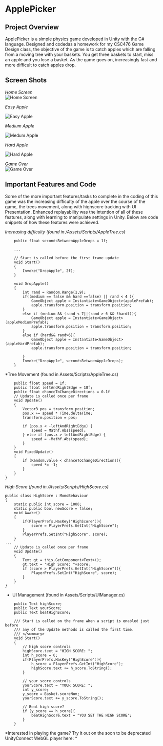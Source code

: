 # ApplePicker

## Project Overview
ApplePicker is a simple physics game developed in Unity with the C# language. Designed and codedas a homework for my CSC476 Game Design class,
the objective of the game is to catch apples which are falling from a moving tree with your baskets. You get three baskets to start, miss an apple and you lose a basket.
As the game goes on, increasingly fast and more difficult to catch apples drop.

## Screen Shots

*Home Screen*  
![Home Screen](./ApplePickerImages/startscreen.png)

*Easy Apple*  

![Easy Apple](./ApplePickerImages/redapple.gif)

*Medium Apple*  

![Medum Apple](./ApplePickerImages/greenapple.gif)

*Hard Apple*  

![Hard Apple](./ApplePickerImages/yellowapple.gif)

*Game Over*  
![Game Over](./ApplePickerImages/gameover.png)

## Important Features and Code

Some of the more important features/tasks to complete in the coding of this game was the increasing difficulty of the apple over the course of the game, the trees movement, along with highscore tracking with UI Presentation.
Enhanced replayability was the intention of all of these features, along with learning to manipulate settings in Unity. Below are code snippets of how these features were achieved.

*Increasing difficulty (found in /Assets/Scripts/AppleTree.cs)*
```
    public float secondsBetweenAppleDrops = 1f;
    
    ...
    
    // Start is called before the first frame update
    void Start()
    {
        Invoke("DropApple", 2f);
    }

    void DropApple()
    {
        int rand = Random.Range(1,9);
        if((medium == false && hard ==false) || rand < 4 ){
            GameObject apple = Instantiate<GameObject>(applePrefab);
            apple.transform.position = transform.position;
        }
        else if (medium && (rand < 7||(rand > 6 && !hard))){
            GameObject apple = Instantiate<GameObject>(appleMediumPrefab);
            apple.transform.position = transform.position;
        }
        else if (hard&& rand>6){
            GameObject apple = Instantiate<GameObject>(appleHardPrefab);
            apple.transform.position = transform.position;

        }
        Invoke("DropApple", secondsBetweenAppleDrops);
    }
```

*Tree Movement (found in Assets/Scripts/AppleTree.cs)
```
    public float speed = 1f;
    public float leftAndRightEdge = 10f;
    public float chanceToChangeDirections = 0.1f
    // Update is called once per frame
    void Update()
    {
        Vector3 pos = transform.position;
        pos.x += speed * Time.deltaTime;
        transform.position = pos;

        if (pos.x < -leftAndRightEdge) {
            speed = Mathf.Abs(speed);
        } else if (pos.x > leftAndRightEdge) {
            speed = -Mathf.Abs(speed);
        }
    }
    void FixedUpdate()
    {
        if (Random.value < chanceToChangeDirections){
            speed *= -1;
        }
    }
}
```

*High Score (found in /Assets/Scripts/HighScore.cs)*

```
public class HighScore : MonoBehaviour
{
    static public int score = 1000;
    static public bool newScore = false;
    void Awake()
    {
        if(PlayerPrefs.HasKey("HighScore")){
            score = PlayerPrefs.GetInt("HighScore");
        }
        PlayerPrefs.SetInt("HighScore", score);
    }
...
    // Update is called once per frame
    void Update()
    {
        Text gt = this.GetComponent<Text>();
        gt.text = "High Score: "+score;
        if (score > PlayerPrefs.GetInt("HighScore")){
            PlayerPrefs.SetInt("HighScore", score);
        }
    }
}
```
* UI Management (found in Assets/Scripts/UIManager.cs)
```
    public Text highScore;
    public Text yourScore;
    public Text beatHighScore;

    /// Start is called on the frame when a script is enabled just before
    /// any of the Update methods is called the first time.
    /// </summary>
    void Start()
    {
        // high score controls
        highScore.text = "HIGH SCORE: ";
        int h_score = 0;
        if(PlayerPrefs.HasKey("HighScore")){
            h_score = PlayerPrefs.GetInt("HighScore");
            highScore.text += h_score.ToString();
        }

        // your score controls
        yourScore.text = "YOUR SCORE: ";
        int y_score;
        y_score = Basket.scoreNum;
        yourScore.text += y_score.ToString();

        // Beat high score?
        if (y_score == h_score){
            beatHighScore.text = "YOU SET THE HIGH SCORE";
        }
    }
```

*Interested in playing the game? Try it out on the soon to be deprecated UnityConnect WebGL player here: *

